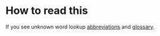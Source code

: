 # How to read this

If you see unknown word lookup [abbreviations](./abbrs.md) and [glossary](./glossary.md).

